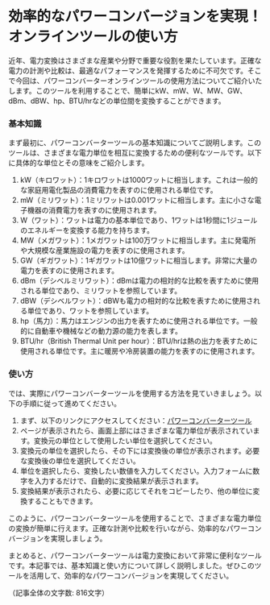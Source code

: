 効率的なパワーコンバージョンを実現！オンラインツールの使い方
==============================

近年、電力変換はさまざまな産業や分野で重要な役割を果たしています。正確な電力の計測や比較は、最適なパフォーマンスを発揮するために不可欠です。そこで今回は、パワーコンバーターオンラインツールの使用方法についてご紹介いたします。このツールを利用することで、簡単にkW、mW、W、MW、GW、dBm、dBW、hp、BTU/hrなどの単位間を変換することができます。

### 基本知識

まず最初に、パワーコンバーターツールの基本知識についてご説明します。このツールは、さまざまな電力単位を相互に変換するための便利なツールです。以下に具体的な単位とその意味をご紹介します。

1. kW（キロワット）：1キロワットは1000ワットに相当します。これは一般的な家庭用電化製品の消費電力を表すのに使用される単位です。
2. mW（ミリワット）：1ミリワットは0.001ワットに相当します。主に小さな電子機器の消費電力を表すのに使用されます。
3. W（ワット）：ワットは電力の基本単位であり、1ワットは1秒間に1ジュールのエネルギーを変換する能力を持ちます。
4. MW（メガワット）：1メガワットは100万ワットに相当します。主に発電所や大規模な産業施設の電力を表すのに使用されます。
5. GW（ギガワット）：1ギガワットは10億ワットに相当します。非常に大量の電力を表すのに使用されます。
6. dBm（デシベルミリワット）：dBmは電力の相対的な比較を表すために使用される単位であり、ミリワットを参照しています。
7. dBW（デシベルワット）：dBWも電力の相対的な比較を表すために使用される単位であり、ワットを参照しています。
8. hp（馬力）：馬力はエンジンの出力を表すために使用される単位です。一般的に自動車や機械などの動力源の能力を表します。
9. BTU/hr（British Thermal Unit per hour）：BTU/hrは熱の出力を表すために使用される単位です。主に暖房や冷房装置の能力を表すのに使用されます。

### 使い方

では、実際にパワーコンバーターツールを使用する方法を見ていきましょう。以下の手順に従って進めてください。

1. まず、以下のリンクにアクセスしてください：[パワーコンバーターツール](https://www.onlinecalculatorsfree.com/ja/convert/power-conversion.html)
2. ページが表示されたら、画面上部にはさまざまな電力単位が表示されています。変換元の単位として使用したい単位を選択してください。
3. 変換元の単位を選択したら、その下には変換後の単位が表示されます。必要な変換後の単位を選択してください。
4. 単位を選択したら、変換したい数値を入力してください。入力フォームに数字を入力するだけで、自動的に変換結果が表示されます。
5. 変換結果が表示されたら、必要に応じてそれをコピーしたり、他の単位に変換することもできます。

このように、パワーコンバーターツールを使用することで、さまざまな電力単位の変換が簡単に行えます。正確な計測や比較を行いながら、効率的なパワーコンバージョンを実現しましょう。

まとめると、パワーコンバーターツールは電力変換において非常に便利なツールです。本記事では、基本知識と使い方について詳しく説明しました。ぜひこのツールを活用して、効率的なパワーコンバージョンを実現してください。

（記事全体の文字数: 816文字）